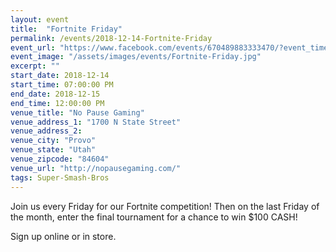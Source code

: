 ```yaml
---
layout: event
title:  "Fortnite Friday"
permalink: /events/2018-12-14-Fortnite-Friday
event_url: "https://www.facebook.com/events/670489883333470/?event_time_id=670489950000130"
event_image: "/assets/images/events/Fortnite-Friday.jpg"
excerpt: ""
start_date: 2018-12-14
start_time: 07:00:00 PM
end_date: 2018-12-15
end_time: 12:00:00 PM
venue_title: "No Pause Gaming"
venue_address_1: "1700 N State Street"
venue_address_2:
venue_city: "Provo"
venue_state: "Utah"
venue_zipcode: "84604"
venue_url: "http://nopausegaming.com/"
tags: Super-Smash-Bros
---
```


Join us every Friday for our Fortnite competition! Then on the last Friday of the month, enter the final tournament for a chance to win $100 CASH! 

Sign up online or in store.